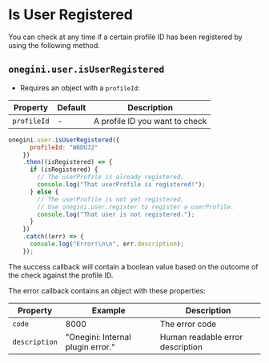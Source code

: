 # Is User Registered

<!-- toc -->

You can check at any time if a certain profile ID has been registered by using the following method.

## `onegini.user.isUserRegistered`

- Requires an object with a `profileId`:

| Property | Default | Description |
| --- | --- | --- |
| `profileId` | - | A profile ID you want to check

```js
onegini.user.isUserRegistered({
      profileId: "W8DUJ2"
    })
    .then((isRegistered) => {
      if (isRegistered) {
        // The userProfile is already registered.
        console.log("That userProfile is registered!");
      } else {
        // The userProfile is not yet registered.
        // Use onegini.user.register to register a userProfile.
        console.log("That user is not registered.");
      }
    })
    .catch((err) => {
      console.log("Error!\n\n", err.description);
    });
```

The success callback will contain a boolean value based on the outcome of the check against the profile ID.

The error callback contains an object with these properties:

| Property | Example | Description |
| --- | --- | --- |
| `code` | 8000 | The error code
| `description` | "Onegini: Internal plugin error." | Human readable error description
